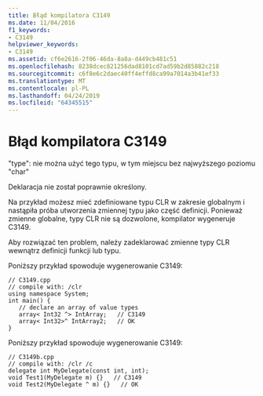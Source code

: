 ```yaml
---
title: Błąd kompilatora C3149
ms.date: 11/04/2016
f1_keywords:
- C3149
helpviewer_keywords:
- C3149
ms.assetid: cf6e2616-2f06-46da-8a8a-d449cb481c51
ms.openlocfilehash: 8238dcec821256dad8101cd7ad59b2d85882c218
ms.sourcegitcommit: c6f8e6c2daec40ff4effd8ca99a7014a3b41ef33
ms.translationtype: MT
ms.contentlocale: pl-PL
ms.lasthandoff: 04/24/2019
ms.locfileid: "64345515"
---
```

# <a name="compiler-error-c3149"></a>Błąd kompilatora C3149

"type": nie można użyć tego typu, w tym miejscu bez najwyższego poziomu "char"

Deklaracja nie został poprawnie określony.

Na przykład możesz mieć zdefiniowane typu CLR w zakresie globalnym i nastąpiła próba utworzenia zmiennej typu jako część definicji. Ponieważ zmienne globalne, typy CLR nie są dozwolone, kompilator wygeneruje C3149.

Aby rozwiązać ten problem, należy zadeklarować zmienne typy CLR wewnątrz definicji funkcji lub typu.

Poniższy przykład spowoduje wygenerowanie C3149:

```
// C3149.cpp
// compile with: /clr
using namespace System;
int main() {
   // declare an array of value types
   array< Int32 ^> IntArray;   // C3149
   array< Int32>^ IntArray2;   // OK
}
```

Poniższy przykład spowoduje wygenerowanie C3149:

```
// C3149b.cpp
// compile with: /clr /c
delegate int MyDelegate(const int, int);
void Test1(MyDelegate m) {}   // C3149
void Test2(MyDelegate ^ m) {}   // OK
```

